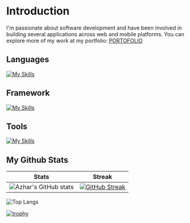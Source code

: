 # Introduction

I'm passionate about software development and have been involved in building several applications across web and mobile platforms. You can explore more of my work at my portfolio: [PORTOFOLIO](https://aldnazr.github.io/portofolio)

## Languages

[![My Skills](https://skillicons.dev/icons?i=dart,kotlin,java,php,js&theme=light)](https://skillicons.dev)

## Framework

[![My Skills](https://skillicons.dev/icons?i=laravel,flutter,react,tailwind,bootstrap&theme=light)](https://skillicons.dev)

## Tools

[![My Skills](https://skillicons.dev/icons?i=androidstudio,visualstudio,postman,html,css,mysql&theme=light)](https://skillicons.dev)

## My Github Stats

| Stats | Streak |
| --- | --- |
| ![Azhar's GitHub stats](https://github-readme-stats.vercel.app/api?username=aldnazr&hide_title=true&hide_border=true&show_icons=true&theme=transparent) | [![GitHub Streak](https://streak-stats.demolab.com?user=aldnazr&hide_border=true&theme=transparent)](https://git.io/streak-stats) |

![Top Langs](https://github-readme-stats.vercel.app/api/top-langs/?username=aldnazr&layout=compact&card_width=410)

[![trophy](https://github-profile-trophy.vercel.app/?username=aldnazr)](https://github.com/ryo-ma/github-profile-trophy)
